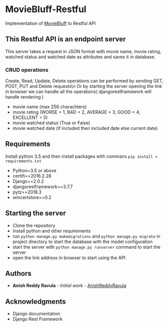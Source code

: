 # MovieBluff-Restful
Implementation of [MovieBluff](https://github.com/AnishReddyRavula/MovieBluff) to Restful API

## This Restful API is an endpoint server

This server takes a request in JSON format with movie name, movie rating, watched status and watched date as attributes and saves it in database.

### CRUD operations

Create, Read, Update, Delete operations can be performed by sending GET, POST, PUT and Delete requests\n
Or by starting the server opening the link in browser we can handle all the operations( djangorestframework will handle rendering )

* movie name (max 256 charachters)
* movie rating (WORSE = 1, BAD = 2, AVERAGE = 3, GOOD = 4, EXCELLENT = 5)
* movie watched status (True or False)
* movie watched date (if included then included date else current date)

## Requirements

Install python 3.5 and then install packages with commans ```pip install < requirements.txt```

* Python=3.5 or above
* certifi==2016.2.28
* Django==2.0.2
* djangorestframework==3.7.7
* pytz==2018.3
* wincertstore==0.2

## Starting the server

*  Clone the repository
*  Install python and other requirements
*  run ```python manage.py makemigrations``` and ```python manage.py migrate``` in project directory to start the database with the model configuration
*  start the server with ```python manage.py runserver``` command to start the server
*  open the link address in browser to start using the API

## Authors

* **Anish Reddy Ravula** - *Initial work* - [AnishReddyRavula](https://github.com/AnishReddyRavula)

## Acknowledgments

* Django documentation
* Django Rest Framework
